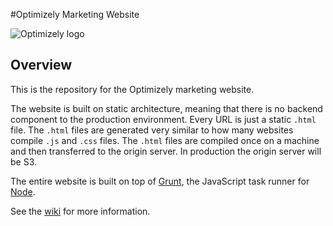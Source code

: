 #Optimizely Marketing Website

![Optimizely logo](http://styleguide.optimizely.com/img/logos/optimizely/blue/optimizely_logo_BLUE.svg)

## Overview

This is the repository for the Optimizely marketing website.

The website is built on static architecture, meaning that there is no backend component to the production environment. Every URL is just a static `.html` file. The `.html` files are generated very similar to how many websites compile `.js` and `.css` files. The `.html` files are compiled once on a machine and then transferred to the origin server. In production the origin server will be S3.


The entire website is built on top of [Grunt](http://gruntjs.com), the JavaScript task runner for [Node](http://nodejs.org).

See the [wiki](https://github.com/optimizely/marketing-website/wiki) for more information.
